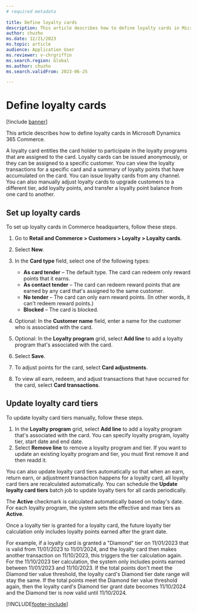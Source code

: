 ```yaml
--- 
# required metadata 
 
title: Define loyalty cards
description: This article describes how to define loyalty cards in Microsoft Dynamics 365 Commerce.
author: chuzho
ms.date: 12/21/2023
ms.topic: article
audience: Application User
ms.reviewer: v-chrgriffin
ms.search.region: Global
ms.author: chuzho
ms.search.validFrom: 2023-06-25 

---
```


# Define loyalty cards

[!include [banner](../includes/banner.md)]

This article describes how to define loyalty cards in Microsoft Dynamics 365 Commerce.

A loyalty card entitles the card holder to participate in the loyalty programs that are assigned to the card. Loyalty cards can be issued anonymously, or they can be assigned to a specific customer. You can view the loyalty transactions for a specific card and a summary of loyalty points that have accumulated on the card. You can issue loyalty cards from any channel. You can also manually adjust loyalty cards to upgrade customers to a different tier, add loyalty points, and transfer a loyalty point balance from one card to another.

## Set up loyalty cards

To set up loyalty cards in Commerce headquarters, follow these steps.

1. Go to **Retail and Commerce \> Customers \> Loyalty \> Loyalty cards**.
1. Select **New**.
1. In the **Card type** field, select one of the following types:

    - **As card tender** – The default type. The card can redeem only reward points that it earns.
    - **As contact tender** – The card can redeem reward points that are earned by any card that's assigned to the same customer.
    - **No tender** – The card can only earn reward points. (In other words, it can't redeem reward points.)
    - **Blocked** – The card is blocked.

1. Optional: In the **Customer name** field, enter a name for the customer who is associated with the card.
1. Optional: In the **Loyalty program** grid, select **Add line** to add a loyalty program that's associated with the card.
1. Select **Save**.
1. To adjust points for the card, select **Card adjustments**.
1. To view all earn, redeem, and adjust transactions that have occurred for the card, select **Card transactions**.

## Update loyalty card tiers

To update loyalty card tiers manually, follow these steps. 

1. In the **Loyalty program** grid, select **Add line** to add a loyalty program that's associated with the card. You can specify loyalty program, loyalty tier, start date and end date. 
1. Select **Remove line** to remove a loyalty program and tier. If you want to update an existing loyalty program and tier, you must first remove it and then readd it.

You can also update loyalty card tiers automatically so that when an earn, return earn, or adjustment transaction happens for a loyalty card, all loyalty card tiers are recalculated automatically. You can schedule the **Update loyalty card tiers** batch job to update loyalty tiers for all cards periodically.

The **Active** checkmark is calculated automatically based on today's date. For each loyalty program, the system sets the effective and max tiers as **Active**.

Once a loyalty tier is granted for a loyalty card, the future loyalty tier calculation only includes loyalty points earned after the grant date. 

For example, if a loyalty card is granted a "Diamond" tier on 11/01/2023 that is valid from 11/01/2023 to 11/01/2024, and the loyalty card then makes another transaction on 11/10/2023, this triggers the tier calculation again. For the 11/10/2023 tier calculation, the system only includes points earned between 11/01/2023 and 11/10/2023. If the total points don't meet the Diamond tier value threshold, the loyalty card's Diamond tier date range will stay the same. If the total points meet the Diamond tier value threshold again, then the loyalty card's Diamond tier grant date becomes 11/10/2024 and the Diamond tier is now valid until 11/10/2024.


[!INCLUDE[footer-include](../../includes/footer-banner.md)]
